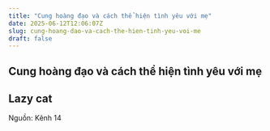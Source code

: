 ```yaml
---
title: "Cung hoàng đạo và cách thể hiện tình yêu với mẹ"
date: 2025-06-12T12:06:07Z
slug: cung-hoang-dao-va-cach-the-hien-tinh-yeu-voi-me
draft: false
---
```


## Cung hoàng đạo và cách thể hiện tình yêu với mẹ

## Lazy cat

Nguồn: Kênh 14